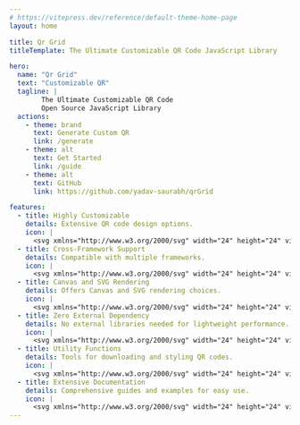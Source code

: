 ```yaml
---
# https://vitepress.dev/reference/default-theme-home-page
layout: home

title: Qr Grid
titleTemplate: The Ultimate Customizable QR Code JavaScript Library

hero:
  name: "Qr Grid"
  text: "Customizable QR"
  tagline: |
        The Ultimate Customizable QR Code
        Open Source JavaScript Library
  actions:
    - theme: brand
      text: Generate Custom QR
      link: /generate
    - theme: alt
      text: Get Started
      link: /guide
    - theme: alt
      text: GitHub
      link: https://github.com/yadav-saurabh/qrGrid

features:
  - title: Highly Customizable
    details: Extensive QR code design options.
    icon: |
      <svg xmlns="http://www.w3.org/2000/svg" width="24" height="24" viewBox="0 0 24 24" fill="none" stroke="#ff5050" stroke-width="2" stroke-linecap="round" stroke-linejoin="round"><line x1="21" x2="14" y1="4" y2="4"/><line x1="10" x2="3" y1="4" y2="4"/><line x1="21" x2="12" y1="12" y2="12"/><line x1="8" x2="3" y1="12" y2="12"/><line x1="21" x2="16" y1="20" y2="20"/><line x1="12" x2="3" y1="20" y2="20"/><line x1="14" x2="14" y1="2" y2="6"/><line x1="8" x2="8" y1="10" y2="14"/><line x1="16" x2="16" y1="18" y2="22"/></svg>
  - title: Cross-Framework Support
    details: Compatible with multiple frameworks.
    icon: |
      <svg xmlns="http://www.w3.org/2000/svg" width="24" height="24" viewBox="0 0 24 24" fill="none" stroke="#ff5050" stroke-width="2" stroke-linecap="round" stroke-linejoin="round"><path d="M2.97 12.92A2 2 0 0 0 2 14.63v3.24a2 2 0 0 0 .97 1.71l3 1.8a2 2 0 0 0 2.06 0L12 19v-5.5l-5-3-4.03 2.42Z"/><path d="m7 16.5-4.74-2.85"/><path d="m7 16.5 5-3"/><path d="M7 16.5v5.17"/><path d="M12 13.5V19l3.97 2.38a2 2 0 0 0 2.06 0l3-1.8a2 2 0 0 0 .97-1.71v-3.24a2 2 0 0 0-.97-1.71L17 10.5l-5 3Z"/><path d="m17 16.5-5-3"/><path d="m17 16.5 4.74-2.85"/><path d="M17 16.5v5.17"/><path d="M7.97 4.42A2 2 0 0 0 7 6.13v4.37l5 3 5-3V6.13a2 2 0 0 0-.97-1.71l-3-1.8a2 2 0 0 0-2.06 0l-3 1.8Z"/><path d="M12 8 7.26 5.15"/><path d="m12 8 4.74-2.85"/><path d="M12 13.5V8"/></svg>
  - title: Canvas and SVG Rendering
    details: Offers Canvas and SVG rendering choices.
    icon: |
      <svg xmlns="http://www.w3.org/2000/svg" width="24" height="24" viewBox="0 0 24 24" fill="none" stroke="#ff5050" stroke-width="2" stroke-linecap="round" stroke-linejoin="round"><path d="M10 2v2"/><path d="M14 2v4"/><path d="M17 2a1 1 0 0 1 1 1v9H6V3a1 1 0 0 1 1-1z"/><path d="M6 12a1 1 0 0 0-1 1v1a2 2 0 0 0 2 2h2a1 1 0 0 1 1 1v2.9a2 2 0 1 0 4 0V17a1 1 0 0 1 1-1h2a2 2 0 0 0 2-2v-1a1 1 0 0 0-1-1"/></svg>
  - title: Zero External Dependency
    details: No external libraries needed for lightweight performance.
    icon: |
      <svg xmlns="http://www.w3.org/2000/svg" width="24" height="24" viewBox="0 0 24 24" fill="none" stroke="#ff5050" stroke-width="2" stroke-linecap="round" stroke-linejoin="round"><path d="M21 10V8a2 2 0 0 0-1-1.73l-7-4a2 2 0 0 0-2 0l-7 4A2 2 0 0 0 3 8v8a2 2 0 0 0 1 1.73l7 4a2 2 0 0 0 2 0l2-1.14"/><path d="m7.5 4.27 9 5.15"/><polyline points="3.29 7 12 12 20.71 7"/><line x1="12" x2="12" y1="22" y2="12"/><path d="m17 13 5 5m-5 0 5-5"/></svg>
  - title: Utility Functions
    details: Tools for downloading and styling QR codes.
    icon: |
      <svg xmlns="http://www.w3.org/2000/svg" width="24" height="24" viewBox="0 0 24 24" fill="none" stroke="#ff5050" stroke-width="2" stroke-linecap="round" stroke-linejoin="round"><path d="M3 2v1c0 1 2 1 2 2S3 6 3 7s2 1 2 2-2 1-2 2 2 1 2 2"/><path d="M18 6h.01"/><path d="M6 18h.01"/><path d="M20.83 8.83a4 4 0 0 0-5.66-5.66l-12 12a4 4 0 1 0 5.66 5.66Z"/><path d="M18 11.66V22a4 4 0 0 0 4-4V6"/></svg>
  - title: Extensive Documentation
    details: Comprehensive guides and examples for easy use.
    icon: |
      <svg xmlns="http://www.w3.org/2000/svg" width="24" height="24" viewBox="0 0 24 24" fill="none" stroke="#ff5050" stroke-width="2" stroke-linecap="round" stroke-linejoin="round"><path d="M15 2H6a2 2 0 0 0-2 2v16a2 2 0 0 0 2 2h12a2 2 0 0 0 2-2V7Z"/><path d="M14 2v4a2 2 0 0 0 2 2h4"/><path d="M10 9H8"/><path d="M16 13H8"/><path d="M16 17H8"/></svg>
---
```



<script setup>
import HomeCustomQr from './.vitepress/components/home/CustomQr.vue'
</script>

<HomeCustomQr />
